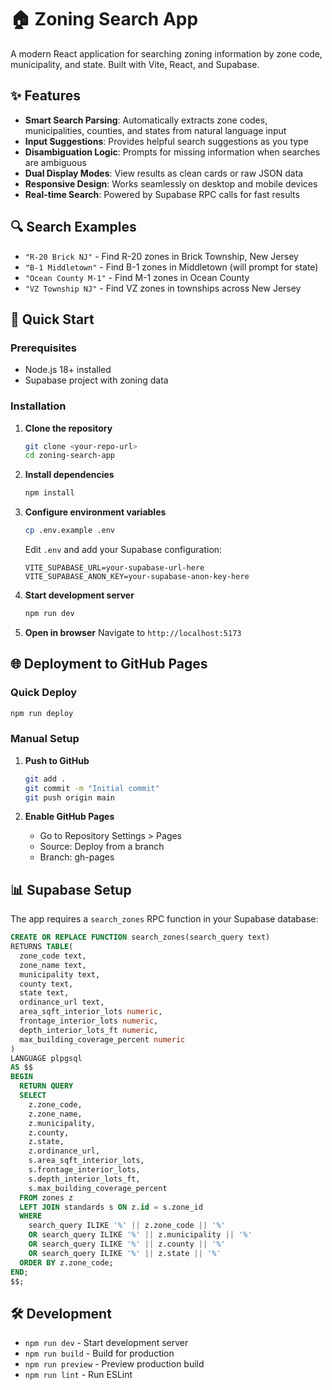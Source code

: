 # 🏠 Zoning Search App

A modern React application for searching zoning information by zone code, municipality, and state. Built with Vite, React, and Supabase.

## ✨ Features

- **Smart Search Parsing**: Automatically extracts zone codes, municipalities, counties, and states from natural language input
- **Input Suggestions**: Provides helpful search suggestions as you type
- **Disambiguation Logic**: Prompts for missing information when searches are ambiguous
- **Dual Display Modes**: View results as clean cards or raw JSON data
- **Responsive Design**: Works seamlessly on desktop and mobile devices
- **Real-time Search**: Powered by Supabase RPC calls for fast results

## 🔍 Search Examples

- `"R-20 Brick NJ"` - Find R-20 zones in Brick Township, New Jersey
- `"B-1 Middletown"` - Find B-1 zones in Middletown (will prompt for state)
- `"Ocean County M-1"` - Find M-1 zones in Ocean County
- `"VZ Township NJ"` - Find VZ zones in townships across New Jersey

## 🚀 Quick Start

### Prerequisites

- Node.js 18+ installed
- Supabase project with zoning data

### Installation

1. **Clone the repository**
   ```bash
   git clone <your-repo-url>
   cd zoning-search-app
   ```

2. **Install dependencies**
   ```bash
   npm install
   ```

3. **Configure environment variables**
   ```bash
   cp .env.example .env
   ```
   
   Edit `.env` and add your Supabase configuration:
   ```
   VITE_SUPABASE_URL=your-supabase-url-here
   VITE_SUPABASE_ANON_KEY=your-supabase-anon-key-here
   ```

4. **Start development server**
   ```bash
   npm run dev
   ```

5. **Open in browser**
   Navigate to `http://localhost:5173`

## 🌐 Deployment to GitHub Pages

### Quick Deploy

```bash
npm run deploy
```

### Manual Setup

1. **Push to GitHub**
   ```bash
   git add .
   git commit -m "Initial commit"
   git push origin main
   ```

2. **Enable GitHub Pages**
   - Go to Repository Settings > Pages
   - Source: Deploy from a branch
   - Branch: gh-pages

## 📊 Supabase Setup

The app requires a `search_zones` RPC function in your Supabase database:

```sql
CREATE OR REPLACE FUNCTION search_zones(search_query text)
RETURNS TABLE(
  zone_code text,
  zone_name text,
  municipality text,
  county text,
  state text,
  ordinance_url text,
  area_sqft_interior_lots numeric,
  frontage_interior_lots numeric,
  depth_interior_lots_ft numeric,
  max_building_coverage_percent numeric
)
LANGUAGE plpgsql
AS $$
BEGIN
  RETURN QUERY
  SELECT 
    z.zone_code,
    z.zone_name,
    z.municipality,
    z.county,
    z.state,
    z.ordinance_url,
    s.area_sqft_interior_lots,
    s.frontage_interior_lots,
    s.depth_interior_lots_ft,
    s.max_building_coverage_percent
  FROM zones z
  LEFT JOIN standards s ON z.id = s.zone_id
  WHERE 
    search_query ILIKE '%' || z.zone_code || '%'
    OR search_query ILIKE '%' || z.municipality || '%'
    OR search_query ILIKE '%' || z.county || '%'
    OR search_query ILIKE '%' || z.state || '%'
  ORDER BY z.zone_code;
END;
$$;
```

## 🛠️ Development

- `npm run dev` - Start development server
- `npm run build` - Build for production
- `npm run preview` - Preview production build
- `npm run lint` - Run ESLint
